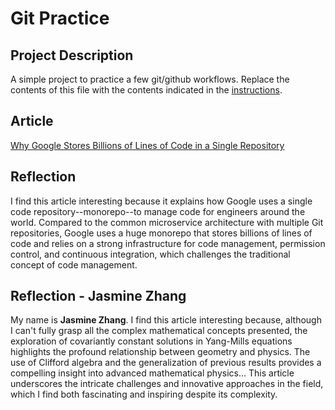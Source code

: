 # Git Practice
## Project Description
A simple project to practice a few git/github workflows.  Replace the contents of this file with the contents indicated in the [instructions](./instructions.md).
## Article
[Why Google Stores Billions of Lines of Code in a Single Repository](https://arxiv.org/pdf/1709.07836)
## Reflection
I find this article interesting because it explains how Google uses a single code repository--monorepo--to manage code for engineers around the world. Compared to the common microservice architecture with multiple Git repositories, Google uses a huge monorepo that stores billions of lines of code and relies on a strong infrastructure for code management, permission control, and continuous integration, which challenges the traditional concept of code management. 

## Reflection - Jasmine Zhang
My name is **Jasmine Zhang**. I find this article interesting because, although I can't fully grasp all the complex mathematical concepts presented, the exploration of covariantly constant solutions in Yang-Mills equations highlights the profound relationship between geometry and physics. The use of Clifford algebra and the generalization of previous results provides a compelling insight into advanced mathematical physics... This article underscores the intricate challenges and innovative approaches in the field, which I find both fascinating and inspiring despite its complexity.
